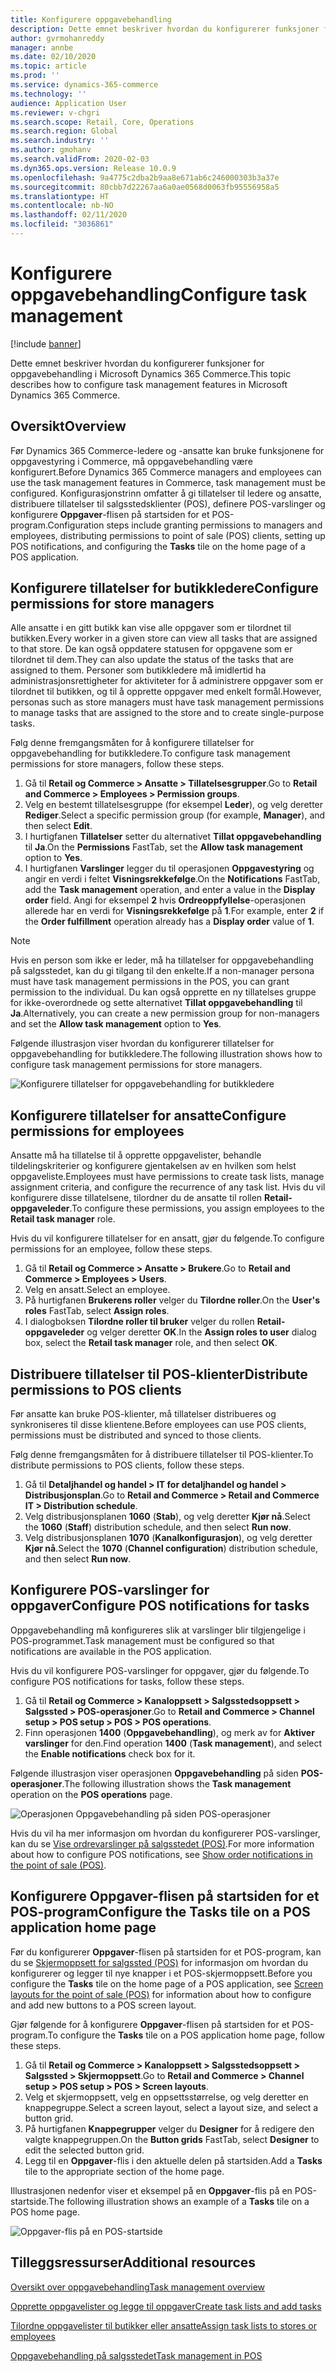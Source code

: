 ```yaml
---
title: Konfigurere oppgavebehandling
description: Dette emnet beskriver hvordan du konfigurerer funksjoner for oppgavebehandling i Microsoft Dynamics 365 Commerce.
author: gvrmohanreddy
manager: annbe
ms.date: 02/10/2020
ms.topic: article
ms.prod: ''
ms.service: dynamics-365-commerce
ms.technology: ''
audience: Application User
ms.reviewer: v-chgri
ms.search.scope: Retail, Core, Operations
ms.search.region: Global
ms.search.industry: ''
ms.author: gmohanv
ms.search.validFrom: 2020-02-03
ms.dyn365.ops.version: Release 10.0.9
ms.openlocfilehash: 9a4775c2dba2b9aa8e671ab6c246000303b3a37e
ms.sourcegitcommit: 80cbb7d22267aa6a0ae0568d0063fb95556958a5
ms.translationtype: HT
ms.contentlocale: nb-NO
ms.lasthandoff: 02/11/2020
ms.locfileid: "3036861"
---
```

# <a name="configure-task-management"></a><span data-ttu-id="816f7-103">Konfigurere oppgavebehandling</span><span class="sxs-lookup"><span data-stu-id="816f7-103">Configure task management</span></span>

[!include [banner](includes/banner.md)]

<span data-ttu-id="816f7-104">Dette emnet beskriver hvordan du konfigurerer funksjoner for oppgavebehandling i Microsoft Dynamics 365 Commerce.</span><span class="sxs-lookup"><span data-stu-id="816f7-104">This topic describes how to configure task management features in Microsoft Dynamics 365 Commerce.</span></span>

## <a name="overview"></a><span data-ttu-id="816f7-105">Oversikt</span><span class="sxs-lookup"><span data-stu-id="816f7-105">Overview</span></span>

<span data-ttu-id="816f7-106">Før Dynamics 365 Commerce-ledere og -ansatte kan bruke funksjonene for oppgavestyring i Commerce, må oppgavebehandling være konfigurert.</span><span class="sxs-lookup"><span data-stu-id="816f7-106">Before Dynamics 365 Commerce managers and employees can use the task management features in Commerce, task management must be configured.</span></span> <span data-ttu-id="816f7-107">Konfigurasjonstrinn omfatter å gi tillatelser til ledere og ansatte, distribuere tillatelser til salgsstedsklienter (POS), definere POS-varslinger og konfigurere **Oppgaver**-flisen på startsiden for et POS-program.</span><span class="sxs-lookup"><span data-stu-id="816f7-107">Configuration steps include granting permissions to managers and employees, distributing permissions to point of sale (POS) clients, setting up POS notifications, and configuring the **Tasks** tile on the home page of a POS application.</span></span>

## <a name="configure-permissions-for-store-managers"></a><span data-ttu-id="816f7-108">Konfigurere tillatelser for butikkledere</span><span class="sxs-lookup"><span data-stu-id="816f7-108">Configure permissions for store managers</span></span>

<span data-ttu-id="816f7-109">Alle ansatte i en gitt butikk kan vise alle oppgaver som er tilordnet til butikken.</span><span class="sxs-lookup"><span data-stu-id="816f7-109">Every worker in a given store can view all tasks that are assigned to that store.</span></span> <span data-ttu-id="816f7-110">De kan også oppdatere statusen for oppgavene som er tilordnet til dem.</span><span class="sxs-lookup"><span data-stu-id="816f7-110">They can also update the status of the tasks that are assigned to them.</span></span> <span data-ttu-id="816f7-111">Personer som butikkledere må imidlertid ha administrasjonsrettigheter for aktiviteter for å administrere oppgaver som er tilordnet til butikken, og til å opprette oppgaver med enkelt formål.</span><span class="sxs-lookup"><span data-stu-id="816f7-111">However, personas such as store managers must have task management permissions to manage tasks that are assigned to the store and to create single-purpose tasks.</span></span>

<span data-ttu-id="816f7-112">Følg denne fremgangsmåten for å konfigurere tillatelser for oppgavebehandling for butikkledere.</span><span class="sxs-lookup"><span data-stu-id="816f7-112">To configure task management permissions for store managers, follow these steps.</span></span>

1. <span data-ttu-id="816f7-113">Gå til **Retail og Commerce \> Ansatte \> Tillatelsesgrupper**.</span><span class="sxs-lookup"><span data-stu-id="816f7-113">Go to **Retail and Commerce \> Employees \> Permission groups**.</span></span>
1. <span data-ttu-id="816f7-114">Velg en bestemt tillatelsesgruppe (for eksempel **Leder**), og velg deretter **Rediger**.</span><span class="sxs-lookup"><span data-stu-id="816f7-114">Select a specific permission group (for example, **Manager**), and then select **Edit**.</span></span>
1. <span data-ttu-id="816f7-115">I hurtigfanen **Tillatelser** setter du alternativet **Tillat oppgavebehandling** til **Ja**.</span><span class="sxs-lookup"><span data-stu-id="816f7-115">On the **Permissions** FastTab, set the **Allow task management** option to **Yes**.</span></span>
1. <span data-ttu-id="816f7-116">I hurtigfanen **Varslinger** legger du til operasjonen **Oppgavestyring** og angir en verdi i feltet **Visningsrekkefølge**.</span><span class="sxs-lookup"><span data-stu-id="816f7-116">On the **Notifications** FastTab, add the **Task management** operation, and enter a value in the **Display order** field.</span></span> <span data-ttu-id="816f7-117">Angi for eksempel **2** hvis **Ordreoppfyllelse**-operasjonen allerede har en verdi for **Visningsrekkefølge** på **1**.</span><span class="sxs-lookup"><span data-stu-id="816f7-117">For example, enter **2** if the **Order fulfillment** operation already has a **Display order** value of **1**.</span></span>
    
> [!NOTE]
> <span data-ttu-id="816f7-118">Hvis en person som ikke er leder, må ha tillatelser for oppgavebehandling på salgsstedet, kan du gi tilgang til den enkelte.</span><span class="sxs-lookup"><span data-stu-id="816f7-118">If a non-manager persona must have task management permissions in the POS, you can grant permission to the individual.</span></span> <span data-ttu-id="816f7-119">Du kan også opprette en ny tillatelses gruppe for ikke-overordnede og sette alternativet **Tillat oppgavebehandling** til **Ja**.</span><span class="sxs-lookup"><span data-stu-id="816f7-119">Alternatively, you can create a new permission group for non-managers and set the **Allow task management** option to **Yes**.</span></span>

<span data-ttu-id="816f7-120">Følgende illustrasjon viser hvordan du konfigurerer tillatelser for oppgavebehandling for butikkledere.</span><span class="sxs-lookup"><span data-stu-id="816f7-120">The following illustration shows how to configure task management permissions for store managers.</span></span>

![Konfigurere tillatelser for oppgavebehandling for butikkledere](media/HQ-POS-Tasks-Notifications-User-Permission.png)

## <a name="configure-permissions-for-employees"></a><span data-ttu-id="816f7-122">Konfigurere tillatelser for ansatte</span><span class="sxs-lookup"><span data-stu-id="816f7-122">Configure permissions for employees</span></span>

<span data-ttu-id="816f7-123">Ansatte må ha tillatelse til å opprette oppgavelister, behandle tildelingskriterier og konfigurere gjentakelsen av en hvilken som helst oppgaveliste.</span><span class="sxs-lookup"><span data-stu-id="816f7-123">Employees must have permissions to create task lists, manage assignment criteria, and configure the recurrence of any task list.</span></span> <span data-ttu-id="816f7-124">Hvis du vil konfigurere disse tillatelsene, tilordner du de ansatte til rollen **Retail-oppgaveleder**.</span><span class="sxs-lookup"><span data-stu-id="816f7-124">To configure these permissions, you assign employees to the **Retail task manager** role.</span></span>

<span data-ttu-id="816f7-125">Hvis du vil konfigurere tillatelser for en ansatt, gjør du følgende.</span><span class="sxs-lookup"><span data-stu-id="816f7-125">To configure permissions for an employee, follow these steps.</span></span>

1. <span data-ttu-id="816f7-126">Gå til **Retail og Commerce \> Ansatte \> Brukere**.</span><span class="sxs-lookup"><span data-stu-id="816f7-126">Go to **Retail and Commerce \> Employees \> Users**.</span></span>
1. <span data-ttu-id="816f7-127">Velg en ansatt.</span><span class="sxs-lookup"><span data-stu-id="816f7-127">Select an employee.</span></span>
1. <span data-ttu-id="816f7-128">På hurtigfanen **Brukerens roller** velger du **Tilordne roller**.</span><span class="sxs-lookup"><span data-stu-id="816f7-128">On the **User's roles** FastTab, select **Assign roles**.</span></span>
1. <span data-ttu-id="816f7-129">I dialogboksen **Tilordne roller til bruker** velger du rollen **Retail-oppgaveleder** og velger deretter **OK**.</span><span class="sxs-lookup"><span data-stu-id="816f7-129">In the **Assign roles to user** dialog box, select the **Retail task manager** role, and then select **OK**.</span></span>

## <a name="distribute-permissions-to-pos-clients"></a><span data-ttu-id="816f7-130">Distribuere tillatelser til POS-klienter</span><span class="sxs-lookup"><span data-stu-id="816f7-130">Distribute permissions to POS clients</span></span>

<span data-ttu-id="816f7-131">Før ansatte kan bruke POS-klienter, må tillatelser distribueres og synkroniseres til disse klientene.</span><span class="sxs-lookup"><span data-stu-id="816f7-131">Before employees can use POS clients, permissions must be distributed and synced to those clients.</span></span>

<span data-ttu-id="816f7-132">Følg denne fremgangsmåten for å distribuere tillatelser til POS-klienter.</span><span class="sxs-lookup"><span data-stu-id="816f7-132">To distribute permissions to POS clients, follow these steps.</span></span>

1. <span data-ttu-id="816f7-133">Gå til **Detaljhandel og handel \> IT for detaljhandel og handel \> Distribusjonsplan**.</span><span class="sxs-lookup"><span data-stu-id="816f7-133">Go to **Retail and Commerce \> Retail and Commerce IT \> Distribution schedule**.</span></span>
1. <span data-ttu-id="816f7-134">Velg distribusjonsplanen **1060** (**Stab**), og velg deretter **Kjør nå**.</span><span class="sxs-lookup"><span data-stu-id="816f7-134">Select the **1060** (**Staff**) distribution schedule, and then select **Run now**.</span></span>
1. <span data-ttu-id="816f7-135">Velg distribusjonsplanen **1070** (**Kanalkonfigurasjon**), og velg deretter **Kjør nå**.</span><span class="sxs-lookup"><span data-stu-id="816f7-135">Select the **1070** (**Channel configuration**) distribution schedule, and then select **Run now**.</span></span>

## <a name="configure-pos-notifications-for-tasks"></a><span data-ttu-id="816f7-136">Konfigurere POS-varslinger for oppgaver</span><span class="sxs-lookup"><span data-stu-id="816f7-136">Configure POS notifications for tasks</span></span>

<span data-ttu-id="816f7-137">Oppgavebehandling må konfigureres slik at varslinger blir tilgjengelige i POS-programmet.</span><span class="sxs-lookup"><span data-stu-id="816f7-137">Task management must be configured so that notifications are available in the POS application.</span></span>

<span data-ttu-id="816f7-138">Hvis du vil konfigurere POS-varslinger for oppgaver, gjør du følgende.</span><span class="sxs-lookup"><span data-stu-id="816f7-138">To configure POS notifications for tasks, follow these steps.</span></span>

1. <span data-ttu-id="816f7-139">Gå til **Retail og Commerce \> Kanaloppsett \> Salgsstedsoppsett \> Salgssted \> POS-operasjoner**.</span><span class="sxs-lookup"><span data-stu-id="816f7-139">Go to **Retail and Commerce \> Channel setup \> POS setup \> POS \> POS operations**.</span></span>
1. <span data-ttu-id="816f7-140">Finn operasjonen **1400** (**Oppgavebehandling**), og merk av for **Aktiver varslinger** for den.</span><span class="sxs-lookup"><span data-stu-id="816f7-140">Find operation **1400** (**Task management**), and select the **Enable notifications** check box for it.</span></span>

<span data-ttu-id="816f7-141">Følgende illustrasjon viser operasjonen **Oppgavebehandling** på siden **POS-operasjoner**.</span><span class="sxs-lookup"><span data-stu-id="816f7-141">The following illustration shows the **Task management** operation on the **POS operations** page.</span></span>

![Operasjonen Oppgavebehandling på siden POS-operasjoner](media/HQ-POS-Tasks-Notifications.png)

<span data-ttu-id="816f7-143">Hvis du vil ha mer informasjon om hvordan du konfigurerer POS-varslinger, kan du se [Vise ordrevarslinger på salgsstedet (POS)](notifications-pos.md).</span><span class="sxs-lookup"><span data-stu-id="816f7-143">For more information about how to configure POS notifications, see [Show order notifications in the point of sale (POS)](notifications-pos.md).</span></span>

## <a name="configure-the-tasks-tile-on-a-pos-application-home-page"></a><span data-ttu-id="816f7-144">Konfigurere Oppgaver-flisen på startsiden for et POS-program</span><span class="sxs-lookup"><span data-stu-id="816f7-144">Configure the Tasks tile on a POS application home page</span></span>

<span data-ttu-id="816f7-145">Før du konfigurerer **Oppgaver**-flisen på startsiden for et POS-program, kan du se [Skjermoppsett for salgssted (POS)](pos-screen-layouts.md) for informasjon om hvordan du konfigurerer og legger til nye knapper i et POS-skjermoppsett.</span><span class="sxs-lookup"><span data-stu-id="816f7-145">Before you configure the **Tasks** tile on the home page of a POS application, see [Screen layouts for the point of sale (POS)](pos-screen-layouts.md) for information about how to configure and add new buttons to a POS screen layout.</span></span>

<span data-ttu-id="816f7-146">Gjør følgende for å konfigurere **Oppgaver**-flisen på startsiden for et POS-program.</span><span class="sxs-lookup"><span data-stu-id="816f7-146">To configure the **Tasks** tile on a POS application home page, follow these steps.</span></span>

1. <span data-ttu-id="816f7-147">Gå til **Retail og Commerce \> Kanaloppsett \> Salgsstedsoppsett \> Salgssted \> Skjermoppsett**.</span><span class="sxs-lookup"><span data-stu-id="816f7-147">Go to **Retail and Commerce \> Channel setup \> POS setup \> POS \> Screen layouts**.</span></span>
1. <span data-ttu-id="816f7-148">Velg et skjermoppsett, velg en oppsettsstørrelse, og velg deretter en knappegruppe.</span><span class="sxs-lookup"><span data-stu-id="816f7-148">Select a screen layout, select a layout size, and select a button grid.</span></span>
1. <span data-ttu-id="816f7-149">På hurtigfanen **Knappegrupper** velger du **Designer** for å redigere den valgte knappegruppen.</span><span class="sxs-lookup"><span data-stu-id="816f7-149">On the **Button grids** FastTab, select **Designer** to edit the selected button grid.</span></span>
1. <span data-ttu-id="816f7-150">Legg til en **Oppgaver**-flis i den aktuelle delen på startsiden.</span><span class="sxs-lookup"><span data-stu-id="816f7-150">Add a **Tasks** tile to the appropriate section of the home page.</span></span>

<span data-ttu-id="816f7-151">Illustrasjonen nedenfor viser et eksempel på en **Oppgaver**-flis på en POS-startside.</span><span class="sxs-lookup"><span data-stu-id="816f7-151">The following illustration shows an example of a **Tasks** tile on a POS home page.</span></span>

![Oppgaver-flis på en POS-startside](media/POS-home-screen-tasks-button-image.png)

## <a name="additional-resources"></a><span data-ttu-id="816f7-153">Tilleggsressurser</span><span class="sxs-lookup"><span data-stu-id="816f7-153">Additional resources</span></span>

[<span data-ttu-id="816f7-154">Oversikt over oppgavebehandling</span><span class="sxs-lookup"><span data-stu-id="816f7-154">Task management overview</span></span>](task-mgmt-overview.md)

[<span data-ttu-id="816f7-155">Opprette oppgavelister og legge til oppgaver</span><span class="sxs-lookup"><span data-stu-id="816f7-155">Create task lists and add tasks</span></span>](task-mgmt-create-lists.md)

[<span data-ttu-id="816f7-156">Tilordne oppgavelister til butikker eller ansatte</span><span class="sxs-lookup"><span data-stu-id="816f7-156">Assign task lists to stores or employees</span></span>](task-mgmt-assign-lists.md)

[<span data-ttu-id="816f7-157">Oppgavebehandling på salgsstedet</span><span class="sxs-lookup"><span data-stu-id="816f7-157">Task management in POS</span></span>](task-mgmt-POS.md)
